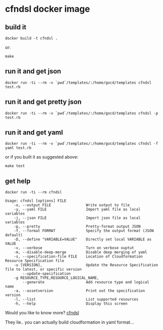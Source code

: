# cfndsl docker image

## build it

```
docker build -t cfndsl .
```

or:

```
make
```

## run it and get json

```
docker run -ti --rm -v `pwd`/templates/:/home/gocd/templates cfndsl test.rb
```

## run it and get pretty json

```
docker run -ti --rm -v `pwd`/templates/:/home/gocd/templates cfndsl -p test.rb
```

## run it and get yaml

```
docker run -ti --rm -v `pwd`/templates/:/home/gocd/templates cfndsl -f yaml test.rb
```

or if you built it as suggested above:

```
make test
```

## get help

```
docker run -ti --rm cfndsl

Usage: cfndsl [options] FILE
    -o, --output FILE                Write output to file
    -y, --yaml FILE                  Import yaml file as local variables
    -j, --json FILE                  Import json file as local variables
    -p, --pretty                     Pretty-format output JSON
    -f, --format FORMAT              Specify the output format (JSON default)
    -D, --define "VARIABLE=VALUE"    Directly set local VARIABLE as VALUE
    -v, --verbose                    Turn on verbose ouptut
    -m, --disable-deep-merge         Disable deep merging of yaml
    -s, --specification-file FILE    Location of Cloudformation Resource Specification file
    -u [VERSION],                    Update the Resource Specification file to latest, or specific version
        --update-specification
    -g RESOURCE_TYPE,RESOURCE_LOGICAL_NAME,
        --generate                   Add resource type and logical name
    -a, --assetversion               Print out the specification version
    -l, --list                       List supported resources
    -h, --help                       Display this screen

```

Would you like to know more? [cfndsl](https://github.com/cfndsl/cfndsl)

They lie.. you can actually build cloudformation in yaml format...
